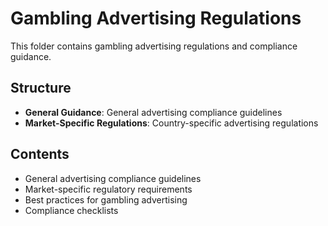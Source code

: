 # Gambling Advertising Regulations

This folder contains gambling advertising regulations and compliance guidance.

## Structure

- **General Guidance**: General advertising compliance guidelines
- **Market-Specific Regulations**: Country-specific advertising regulations

## Contents

- General advertising compliance guidelines
- Market-specific regulatory requirements
- Best practices for gambling advertising
- Compliance checklists

